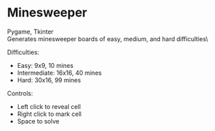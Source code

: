 # Minesweeper

Pygame, Tkinter\
Generates minesweeper boards of easy, medium, and hard difficulties\

Difficulties:
- Easy: 9x9, 10 mines
- Intermediate: 16x16, 40 mines
- Hard: 30x16, 99 mines

Controls:
- Left click to reveal cell
- Right click to mark cell
- Space to solve
